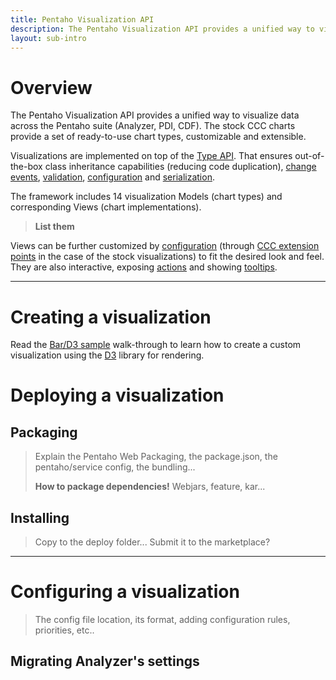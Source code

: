 ```yaml
---
title: Pentaho Visualization API
description: The Pentaho Visualization API provides a unified way to visualize data across the Pentaho suite (Analyzer, PDI, CDF).
layout: sub-intro
---
```


# Overview
The Pentaho Visualization API provides a unified way to visualize data across the Pentaho suite (Analyzer, PDI, CDF).
The stock CCC charts provide a set of ready-to-use chart types, customizable and extensible.

Visualizations are implemented on top of the [Type API](another-page).
That ensures out-of-the-box class inheritance capabilities (reducing code duplication), 
[change events](another-page), [validation](another-page), [configuration](another-page) and 
[serialization](another-page).

The framework includes 14 visualization Models (chart types) and corresponding Views (chart implementations).

> **List them**

Views can be further customized by [configuration](another-page) 
(through [CCC extension points](another-page) in the case of the stock visualizations) to fit the desired look and feel.
They are also interactive, exposing [actions](another-page) and showing [tooltips](another-page).

----

# Creating a visualization

Read the [Bar/D3 sample](samples/bar-d3) walk-through to learn how to create a custom visualization
using the [D3](https://d3js.org/) library for rendering.

# Deploying a visualization

## Packaging
> Explain the Pentaho Web Packaging, the package.json, the pentaho/service config, the bundling...
> 
> **How to package dependencies!** Webjars, feature, kar...

## Installing
> Copy to the deploy folder... Submit it to the marketplace?

----

# Configuring a visualization
> The config file location, its format, adding configuration rules, priorities, etc..

## Migrating Analyzer's settings
